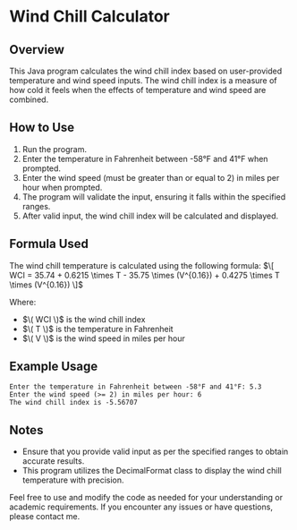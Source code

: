 # Wind Chill Calculator

## Overview
This Java program calculates the wind chill index based on user-provided temperature and wind speed inputs. The wind chill index is a measure of how cold it feels when the effects of temperature and wind speed are combined.

## How to Use
1. Run the program.
2. Enter the temperature in Fahrenheit between -58°F and 41°F when prompted.
3. Enter the wind speed (must be greater than or equal to 2) in miles per hour when prompted.
4. The program will validate the input, ensuring it falls within the specified ranges.
5. After valid input, the wind chill index will be calculated and displayed.

## Formula Used
The wind chill temperature is calculated using the following formula:
$\[ WCI = 35.74 + 0.6215 \times T - 35.75 \times (V^{0.16}) + 0.4275 \times T \times (V^{0.16}) \]$

Where:
- $\( WCI \)$ is the wind chill index
- $\( T \)$ is the temperature in Fahrenheit
- $\( V \)$ is the wind speed in miles per hour

## Example Usage
```
Enter the temperature in Fahrenheit between -58°F and 41°F: 5.3
Enter the wind speed (>= 2) in miles per hour: 6
The wind chill index is -5.56707
```

## Notes
- Ensure that you provide valid input as per the specified ranges to obtain accurate results.
- This program utilizes the DecimalFormat class to display the wind chill temperature with precision.

Feel free to use and modify the code as needed for your understanding or academic requirements. If you encounter any issues or have questions, please contact me.

